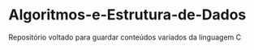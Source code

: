 # Algoritmos-e-Estrutura-de-Dados
Repositório voltado para guardar conteúdos variados da linguagem C
